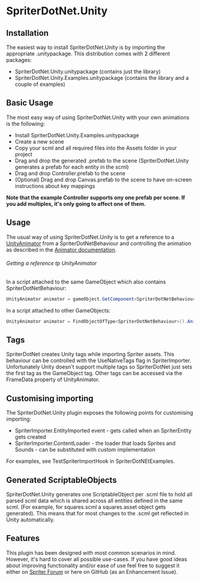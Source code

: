 # SpriterDotNet.Unity

## Installation
The easiest way to install SpriterDotNet.Unity is by importing the appropriate .unitypackage.
This distribution comes with 2 different packages:
* SpriterDotNet.Unity.unitypackage (contains just the library)
* SpriterDotNet.Unity.Examples.unitypackage (contains the library and a couple of examples)

## Basic Usage
The most easy way of using SpriterDotNet.Unity with your own animations is the following:
* Install SpriterDotNet.Unity.Examples.unitypackage
* Create a new scene
* Copy your scml and all required files into the Assets folder in your project
* Drag and drop the generated .prefab to the scene (SpriterDotNet.Unity generates a prefab for each entity in the scml)
* Drag and drop Controller.prefab to the scene
* (Optional) Drag and drop Canvas.prefab to the scene to have on-screen instructions about key mappings

**Note that the example Controller supports ony one prefab per scene. If you add multiples, it's only going to affect one of them.**

## Usage
The usual way of using SpriterDotNet.Unity is to get a reference to a [UnityAnimator](Assets/SpriterDotNet/UnityAnimator.cs) from a SpriterDotNetBehaviour and controlling the animation as described in the [Animator documentation](../SpriterDotNet#spriteranimator).

###### Getting a reference tp UnityAnimator
In a script attached to the same GameObject which also contains SpriterDotNetBehaviour:
```csharp
UnityAnimator animator = gameObject.GetComponent<SpriterDotNetBehaviour>().Animator;
```

In a script attached to other GameObjects:
```csharp
UnityAnimator animator = FindObjectOfType<SpriterDotNetBehaviour>().Animator;
```

## Tags
SpriterDotNet creates Unity tags while importing Spriter assets. This behaviour can be controlled with the UseNativeTags 
flag in SpriterImporter. Unfortunately Unity doesn't support multiple tags so SpriterDotNet just sets the first tag as the GameObject tag. Other tags can be accessed via the FrameData property of UnityAnimator.

## Customising importing
The SpriterDotNet.Unity plugin exposes the following points for customising importing:
* SpriterImporter.EntityImported event - gets called when an SpriterEntity gets created
* SpriterImporter.ContentLoader - the loader that loads Sprites and Sounds - can be substituted with custom implementation

For examples, see TestSpriterImportHook in SpriterDotNEtExamples. 

## Generated ScriptableObjects
SpriterDotNet.Unity generates one ScriptableObject per .scml file to hold all parsed scml data which is shared across all entities defined in the same scml. (For example, for squares.scml a squares.asset object gets generated). This means that for most changes to the .scml get reflected in Unity automatically.

## Features
This plugin has been designed with most common scenarios in mind. However, it's hard to cover all possible use-cases. 
If you have good ideas about improving functionality and/or ease of use feel free to suggest it either on [Spriter Forum](http://brashmonkey.com/forum/index.php?/topic/4166-spriterdotnet-an-implementation-for-all-c-frameworks/)
or here on GitHub (as an Enhancement Issue).
